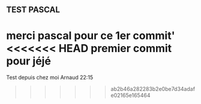 ## TEST PASCAL
merci pascal pour ce 1er commit'
<<<<<<< HEAD
premier commit pour jéjé
=======
Test depuis chez moi Arnaud 22:15
>>>>>>> ab2b46a282283b2e0be7d34adafe02165e165464
